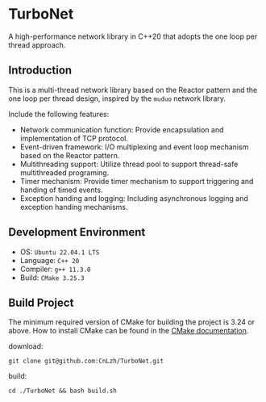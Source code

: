 # TurboNet
A high-performance network library in C++20 that adopts the one loop per thread approach.

## Introduction
This is a multi-thread network library based on the Reactor pattern and the one loop per thread design, inspired by the `muduo` network library.

Include the following features:
- Network communication function: Provide encapsulation and implementation of TCP protocol.
- Event-driven framework: I/O multiplexing and event loop mechanism based on the Reactor pattern.
- Multithreading support: Utilize thread pool to support thread-safe multithreaded programing.
- Timer mechanism: Provide timer mechanism to support triggering and handing of timed events.
- Exception handing and logging: Including asynchronous logging and exception handing mechanisms.

## Development Environment
- OS: `Ubuntu 22.04.1 LTS`
- Language: `C++ 20`
- Compiler: `g++ 11.3.0`
- Build: `CMake 3.25.3`

## Build Project
The minimum required version of CMake for building the project is 3.24 or above. How to install CMake can be found in the [CMake documentation](https://cmake.org/).

download:
```
git clone git@github.com:CnLzh/TurboNet.git
```

build:
```
cd ./TurboNet && bash build.sh
```